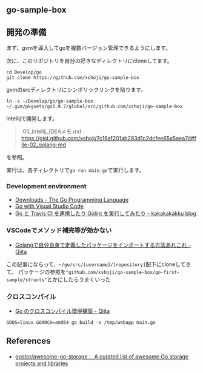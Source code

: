 ## go-sample-box

## 開発の準備

まず、gvmを導入してgoを複数バージョン管理できるようにします。

次に、このリポジトリを自分の好きなディレクトリにcloneしてます。

```
cd Develop/go
git clone https://github.com/xshoji/go-sample-box
```

gvmのsrcディレクトリにシンボリックリンクを貼ります。

```
ln -s ~/Develop/go/go-sample-box ~/.gvm/pkgsets/go1.9.7/global/src/github.com/xshoji/go-sample-box
```

Intellijで開発します。

> .00_Intellij_IDEAメモ.md  
> https://gist.github.com/xshoji/7c16af201ab283d1c2dcfee65a5aea7d#file-02_golang-md

を参照。

実行は、各ディレクトリで`go run main.go`で実行します。

### Development environment

 - [Downloads - The Go Programming Language](https://golang.org/dl/)
 - [Go with Visual Studio Code](https://code.visualstudio.com/docs/languages/go)
 - [Go と Travis CI を連携したり Golint を実行してみたり - kakakakakku blog](https://kakakakakku.hatenablog.com/entry/2015/12/25/233540)

### VSCodeでメソッド補完等が効かない

  - [Golangで自分自身で定義したパッケージをインポートする方法あれこれ - Qiita](https://qiita.com/shopetan/items/eddcacec21cc7ea274f9)

  この記事にならって、`~/go/src/[username]/[repository]`配下にcloneしてきて、
  パッケージの参照を`"github.com/xshoji/go-sample-box/go-first-sample/structs"`とかにしたらうまくいった

### クロスコンパイル

 - [Go のクロスコンパイル環境構築 - Qiita](https://qiita.com/Jxck_/items/02185f51162e92759ebe)

```
GOOS=linux GOARCH=amd64 go build -o /tmp/webapp main.go
```

## References

 - [gostor/awesome-go-storage： A curated list of awesome Go storage projects and libraries](https://github.com/gostor/awesome-go-storage)